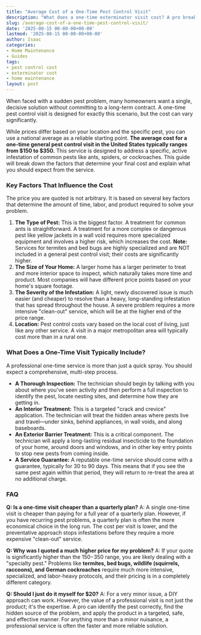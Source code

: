 ```yaml
---
title: "Average Cost of a One-Time Pest Control Visit"
description: "What does a one-time exterminator visit cost? A pro breaks down the national average price range, the factors that influence the final cost, and what the service includes."
slug: /average-cost-of-a-one-time-pest-control-visit/
date: '2025-08-15 00-00-00+00-00'
lastmod: '2025-08-15 00-00-00+00-00'
author: Isaac
categories:
- Home Maintenance
- Guides
tags:
- pest control cost
- exterminator cost
- home maintenance
layout: post
---
```

When faced with a sudden pest problem, many homeowners want a single, decisive solution without committing to a long-term contract. A one-time pest control visit is designed for exactly this scenario, but the cost can vary significantly.

While prices differ based on your location and the specific pest, you can use a national average as a reliable starting point. **The average cost for a one-time general pest control visit in the United States typically ranges from $150 to $350.** This service is designed to address a specific, active infestation of common pests like ants, spiders, or cockroaches. This guide will break down the factors that determine your final cost and explain what you should expect from the service.

### Key Factors That Influence the Cost

The price you are quoted is not arbitrary. It is based on several key factors that determine the amount of time, labor, and product required to solve your problem.

1.  **The Type of Pest:** This is the biggest factor. A treatment for common ants is straightforward. A treatment for a more complex or dangerous pest like yellow jackets in a wall void requires more specialized equipment and involves a higher risk, which increases the cost. **Note:** Services for termites and bed bugs are highly specialized and are NOT included in a general pest control visit; their costs are significantly higher.
2.  **The Size of Your Home:** A larger home has a larger perimeter to treat and more interior space to inspect, which naturally takes more time and product. Most companies will have different price points based on your home's square footage.
3.  **The Severity of the Infestation:** A light, newly discovered issue is much easier (and cheaper) to resolve than a heavy, long-standing infestation that has spread throughout the house. A severe problem requires a more intensive "clean-out" service, which will be at the higher end of the price range.
4.  **Location:** Pest control costs vary based on the local cost of living, just like any other service. A visit in a major metropolitan area will typically cost more than in a rural one.

### What Does a One-Time Visit Typically Include?

A professional one-time service is more than just a quick spray. You should expect a comprehensive, multi-step process.

*   **A Thorough Inspection:** The technician should begin by talking with you about where you've seen activity and then perform a full inspection to identify the pest, locate nesting sites, and determine how they are getting in.
*   **An Interior Treatment:** This is a targeted "crack and crevice" application. The technician will treat the hidden areas where pests live and travel—under sinks, behind appliances, in wall voids, and along baseboards.
*   **An Exterior Barrier Treatment:** This is a critical component. The technician will apply a long-lasting residual insecticide to the foundation of your home, around doors and windows, and in other key entry points to stop new pests from coming inside.
*   **A Service Guarantee:** A reputable one-time service should come with a guarantee, typically for 30 to 90 days. This means that if you see the same pest again within that period, they will return to re-treat the area at no additional charge.

### FAQ

**Q: Is a one-time visit cheaper than a quarterly plan?**
A: A single one-time visit is cheaper than paying for a full year of a quarterly plan. However, if you have recurring pest problems, a quarterly plan is often the more economical choice in the long run. The cost per visit is lower, and the preventative approach stops infestations before they require a more expensive "clean-out" service.

**Q: Why was I quoted a much higher price for my problem?**
A: If your quote is significantly higher than the $150-$350 range, you are likely dealing with a "specialty pest." Problems like **termites, bed bugs, wildlife (squirrels, raccoons), and German cockroaches** require much more intensive, specialized, and labor-heavy protocols, and their pricing is in a completely different category.

**Q: Should I just do it myself for $20?**
A: For a very minor issue, a DIY approach can work. However, the value of a professional visit is not just the product; it's the expertise. A pro can identify the pest correctly, find the hidden source of the problem, and apply the product in a targeted, safe, and effective manner. For anything more than a minor nuisance, a professional service is often the faster and more reliable solution.